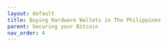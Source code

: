```yaml
---
layout: default
title: Buying Hardware Wallets in The Philippines
parent: Securing your Bitcoin
nav_order: 4
---
```


